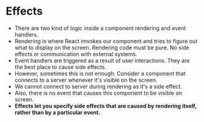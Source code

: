 # Effects

- There are two kind of logic inside a component rendering and event handlers.
- Rendering is where React imvokes our component and tries to figure out what to display on the screen. Rendering code must be pure. No side effects or communication with external systems.
- Event handlers are triggered as a result of user interactions. They are the best place to cause side effects.
- However, sometimes this is not enough. Consider a component that connects to a server whenever it's visible on the screen.
- We cannot connect to server during rendering as it's a side effect.
- Also, there is no event that causes this component to be visible on screen.
- **Effects let you specify side effects that are caused by rendering itself, rather than by a particular event.** 
